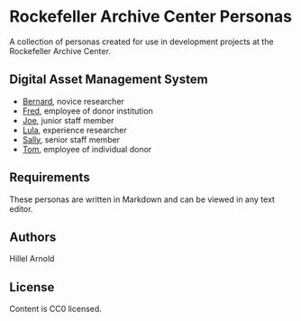 # Rockefeller Archive Center Personas

A collection of personas created for use in development projects at the Rockefeller Archive Center.

## Digital Asset Management System

* [Bernard](Bernard.md), novice researcher
* [Fred](Fred.md), employee of donor institution
* [Joe](Joe.md), junior staff member
* [Lula](Lula.md), experience researcher
* [Sally](Sally.md), senior staff member
* [Tom](Tom.md), employee of individual donor

## Requirements

These personas are written in Markdown and can be viewed in any text editor.

## Authors

Hillel Arnold

## License

Content is CC0 licensed.
